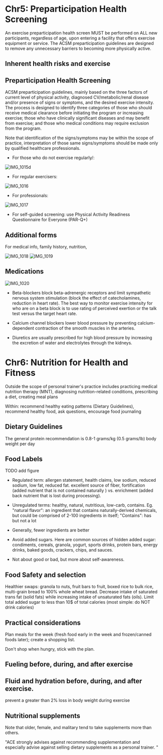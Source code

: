 # Chr5: Preparticipation Health Screening

An exercise preparticipation health screen MUST be performed on ALL new participants, regardless of age, upon entering a facility that offers exercise equipment or service. The ACSM preparticipation guidelines are designed to remove any unnecessary barriers to becoming more physically active. 

## Inherent health risks and exercise

## Preparticipation Health Screening

ACSM preparticipation guidelines, mainly based on the three factors of current level of physical activity, diagnosed CV/metabolic/renal disease and/or presence of signs or symptoms, and the desired exercise intensity. The process is designed to identify three categories of those who should receive medical clearance before initiating the program or increasing exercise; those who have clinically significant diseases and may benefit from exercise; and those who medical conditions may require exclusion from the program. 

Note that identification of the signs/symptoms may be within the scope of practice, interpretation of those same signs/symptoms should be made only by qualified healthcare professionals. 

- For those who do not exercise regularly/:

![IMG_1015](https://github.com/Shantang3/ACE-CPT-Notes/assets/25567822/00b4d960-8582-429a-b4e0-810e0d69aa50)d

- For regular exercisers:

![IMG_1016](https://github.com/Shantang3/ACE-CPT-Notes/assets/25567822/db4130f8-6982-4ce7-bfc3-7d08e3528489)

- For professionals:

![IMG_1017](https://github.com/Shantang3/ACE-CPT-Notes/assets/25567822/f77e0ece-c663-41f5-ad69-80fecf2aff69)

- For self-guided screening: use Physical Activity Readiness Questionnaire for Everyone (PAR-Q+)

## Additional forms

For medical info, family history, nutrition, 

![IMG_1018](https://github.com/Shantang3/ACE-CPT-Notes/assets/25567822/60f28dce-af73-4632-8b7f-00e4f9a3b599)
![IMG_1019](https://github.com/Shantang3/ACE-CPT-Notes/assets/25567822/6f39603a-0c9d-402b-ac89-95f3d642bc53)

## Medications

![IMG_1020](https://github.com/Shantang3/ACE-CPT-Notes/assets/25567822/df2d38d3-e8b8-47c6-b62b-49cdf2403881)

- Beta-blockers block beta-adrenergic receptors and limit sympathetic nervous system stimulation (block the effect of catecholamines, reduction in heart rate). The best way to monitor exercise intensity for who are on a beta block is to use rating of perceived exertion or the talk test versus the target heart rate.

- Calcium channel blockers lower blood pressure by preventing calcium-dependent contraction of the smooth muscles in the arteries.

- Diuretics are usually prescribed for high blood pressure by increasing the excretion of water and electrolytes through the kidneys. 




# Chr6: Nutrition for Health and Fitness

Outside the scope of personal trainer's practice includes practicing medical nutrition therapy (MNT), diagnosing nutrition-related conditions, prescribing a diet, creating meal plans

Within: recommend healthy eating patterns (Dietary Guidelines), recommend healthy food, ask questions, encourage food journaling


## Dietary Guidelines

The general protein recommendation is 0.8-1 grams/kg (0.5 grams/lb) body weight per day 

## Food Labels

TODO add figure

- Regulated term: allergen statement, health claims, low sodium, reduced sodium, low fat, reduced fat. excellent source of fiber, fortification (added nutrient that is not contained naturally ) vs. enrichment (added back nutrient that is lost during processing).  

- Unregulated terms: healthy, natural, nutritious, low-carb, contains.
  Eg. "natural flavor": an ingredient that contains naturally-derived chemicals, but could be comprised of 2-100 ingredients in itself;
  "Contains": has but not a lot
- Generally, fewer ingredients are better

- Avoid added sugars. Here are common sources of hidden added sugar: condiments, cereals, granola, yogurt, sports drinks, protein bars, energy drinks, baked goods, crackers, chips, and sauces.

- Not about good or bad, but more about self-awareness.
  

## Food Safety and selection

Healthier swaps: granola to nuts, fruit bars to fruit, boxed rice to bulk rice, multi-grain bread to 100% whole wheat bread.
Decrease intake of saturated trans fat (solid fats) while increasing intake of unsaturated fats (oils).
Limit total added sugar to less than 10$ of total calories (most simple: do NOT drink calories)


## Practical considerations

Plan meals for the week (fresh food early in the week and frozen/canned foods later); create a shopping list.

Don't shop when hungry, stick with the plan.


## Fueling before, during, and after exercise

## Fluid and hydration before, during, and after exercise.

prevent a greater than 2% loss in body weight during exercise


## Nutritional supplements

Note that older, female, and malitary tend to take supplements more than others. 

"ACE strongly advises against recommending supplementation and especially advise against selling dietary supplements as a personal trainer. "


